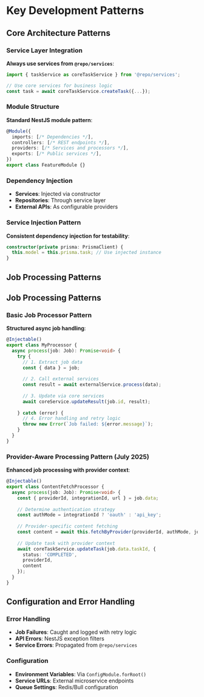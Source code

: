 # Key Development Patterns

## Core Architecture Patterns

### Service Layer Integration
**Always use services from `@repo/services`**:

```typescript
import { taskService as coreTaskService } from '@repo/services';

// Use core services for business logic
const task = await coreTaskService.createTask({...});
```

### Module Structure
**Standard NestJS module pattern**:

```typescript
@Module({
  imports: [/* Dependencies */],
  controllers: [/* REST endpoints */], 
  providers: [/* Services and processors */],
  exports: [/* Public services */],
})
export class FeatureModule {}
```

### Dependency Injection
- **Services**: Injected via constructor
- **Repositories**: Through service layer
- **External APIs**: As configurable providers

### Service Injection Pattern
**Consistent dependency injection for testability**:

```typescript
constructor(private prisma: PrismaClient) {
  this.model = this.prisma.task; // Use injected instance
}
```

## Job Processing Patterns
## Job Processing Patterns

### Basic Job Processor Pattern
**Structured async job handling**:

```typescript
@Injectable()
export class MyProcessor {
  async process(job: Job): Promise<void> {
    try {
      // 1. Extract job data
      const { data } = job;
      
      // 2. Call external services
      const result = await externalService.process(data);
      
      // 3. Update via core services
      await coreService.updateResult(job.id, result);
      
    } catch (error) {
      // 4. Error handling and retry logic
      throw new Error(`Job failed: ${error.message}`);
    }
  }
}
```

### Provider-Aware Processing Pattern (July 2025)
**Enhanced job processing with provider context**:

```typescript
@Injectable()
export class ContentFetchProcessor {
  async process(job: Job): Promise<void> {
    const { providerId, integrationId, url } = job.data;
    
    // Determine authentication strategy
    const authMode = integrationId ? 'oauth' : 'api_key';
    
    // Provider-specific content fetching
    const content = await this.fetchByProvider(providerId, authMode, job.data);
    
    // Update task with provider context
    await coreTaskService.updateTask(job.data.taskId, {
      status: 'COMPLETED',
      providerId,
      content
    });
  }
}
```

## Configuration and Error Handling

### Error Handling
- **Job Failures**: Caught and logged with retry logic
- **API Errors**: NestJS exception filters
- **Service Errors**: Propagated from `@repo/services`

### Configuration
- **Environment Variables**: Via `ConfigModule.forRoot()`
- **Service URLs**: External microservice endpoints
- **Queue Settings**: Redis/Bull configuration
